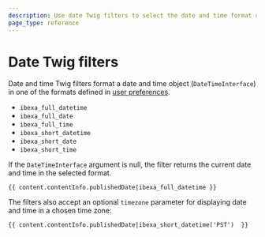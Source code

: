```yaml
---
description: Use date Twig filters to select the date and time format used in templates.
page_type: reference
---
```


# Date Twig filters

Date and time Twig filters format a date and time object (`DateTimeInterface`)
in one of the formats defined in [user preferences](formatting_date_and_time.md#using-user-settings-menu).

- `ibexa_full_datetime`
- `ibexa_full_date`
- `ibexa_full_time`
- `ibexa_short_datetime`
- `ibexa_short_date`
- `ibexa_short_time`

If the `DateTimeInterface` argument is null, the filter returns the current date and time in the selected format.

``` html+twig
{{ content.contentInfo.publishedDate|ibexa_full_datetime }}
```

The filters also accept an optional `timezone` parameter for displaying date and time in a chosen time zone:

``` html+twig
{{ content.contentInfo.publishedDate|ibexa_short_datetime('PST')  }}
```
